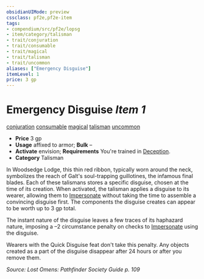 ```yaml
---
obsidianUIMode: preview
cssclass: pf2e,pf2e-item
tags:
- compendium/src/pf2e/lopsg
- item/category/talisman
- trait/conjuration
- trait/consumable
- trait/magical
- trait/talisman
- trait/uncommon
aliases: ["Emergency Disguise"]
itemLevel: 1
price: 3 gp
---
```

# Emergency Disguise *Item 1*  
[conjuration](../../../rules/traits/conjuration.md)  [consumable](../../../rules/traits/consumable.md)  [magical](../../../rules/traits/magical.md)  [talisman](../../../rules/traits/talisman.md)  [uncommon](../../../rules/traits/uncommon.md)  

- **Price** 3 gp
- **Usage** affixed to armor; **Bulk** –
- **Activate** envision; **Requirements** You're trained in [Deception](../../skills.md#Deception).
- **Category** Talisman

In Woodsedge Lodge, this thin red ribbon, typically worn around the neck, symbolizes the reach of Galt's soul-trapping guillotines, the infamous final blades. Each of these talismans stores a specific disguise, chosen at the time of its creation. When activated, the talisman applies a disguise to its wearer, allowing them to [Impersonate](../../../rules/actions/impersonate.md) without taking the time to assemble a convincing disguise first. The components the disguise creates can appear to be worth up to 3 gp total.

The instant nature of the disguise leaves a few traces of its haphazard nature, imposing a –2 circumstance penalty on checks to [Impersonate](../../../rules/actions/impersonate.md) using the disguise.

Wearers with the Quick Disguise feat don't take this penalty. Any objects created as a part of the disguise disappear after 24 hours or after you remove them.

*Source: Lost Omens: Pathfinder Society Guide p. 109*